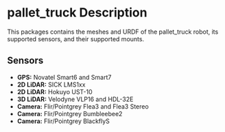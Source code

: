 # pallet_truck Description

This packages contains the meshes and URDF of the pallet_truck robot, its supported sensors, and their supported mounts.

## Sensors

- **GPS:** Novatel Smart6 and Smart7
- **2D LiDAR:** SICK LMS1xx
- **2D LiDAR:** Hokuyo UST-10
- **3D LiDAR:** Velodyne VLP16 and HDL-32E
- **Camera:** Flir/Pointgrey Flea3 and Flea3 Stereo
- **Camera:** Flir/Pointgrey Bumbleebee2
- **Camera:** Flir/Pointgrey BlackflyS

